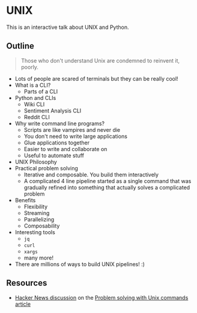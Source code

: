# UNIX

This is an interactive talk about UNIX and Python.

## Outline

> Those who don't understand Unix are condemned to reinvent it, poorly.

- Lots of people are scared of terminals but they can be really cool!
- What is a CLI?
  - Parts of a CLI
- Python and CLIs
  - Wiki CLI
  - Sentiment Analysis CLI
  - Reddit CLI
- Why write command line programs?
  - Scripts are like vampires and never die
  - You don't need to write large applications
  - Glue applications together
  - Easier to write and collaborate on
  - Useful to automate stuff
- UNIX Philosophy
- Practical problem solving
  - Iterative and composable. You build them interactively
  - A complicated 4 line pipeline started as a single command that was gradually refined into something that actually solves a complicated problem
- Benefits
  - Flexibility
  - Streaming
  - Parallelizing
  - Composability
- Interesting tools
  - `jq`
  - `curl`
  - `xargs`
  - many more!
- There are millions of ways to build UNIX pipelines! :)

## Resources

- [Hacker News discussion](https://news.ycombinator.com/item?id=19160659&utm_term=comment) on the [Problem solving with Unix commands article](http://vegardstikbakke.com/unix/)
